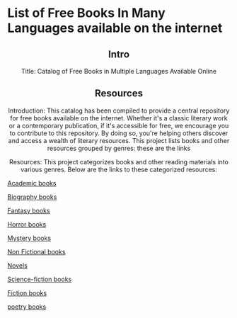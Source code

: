 # List of Free Books In Many Languages available on the internet

<div align="center" markdown="1">

## Intro

Title: Catalog of Free Books in Multiple Languages Available Online 

## Resources
Introduction:
This catalog has been compiled to provide a central repository for free books available on the internet. Whether it's a classic literary work or a contemporary publication, if it's accessible for free, we encourage you to contribute to this repository. By doing so, you're helping others discover and access a wealth of literary resources.
This project lists books and other resources grouped by genres:
these are the links

Resources:
This project categorizes books and other reading materials into various genres. Below are the links to these categorized resources: 

</div>

[Academic books](books/Academic-books.md)

[Biography books](books/Biography-books.md)

[Fantasy books](books/Fantasy-books.md)

[Horror books](books/Horror-books.md)

[Mystery books](books/Mystery-books.md)

[Non Fictional books](books/Non-Fictional-books.md)

[Novels](books/Novels.md)

[Science-fiction books](books/Science-fiction-books.md)

[Fiction books](books/fiction-books.md)

[poetry books](books/poetry.md)
